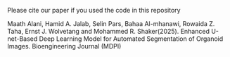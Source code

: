 Please cite our paper if you used the code in this repository 

Maath Alani, Hamid A. Jalab, Selin Pars, Bahaa Al-mhanawi, Rowaida Z. Taha, Ernst J. Wolvetang and Mohammed R. Shaker(2025). Enhanced U-net-Based Deep Learning Model for Automated Segmentation of Organoid Images.  Bioengineering Journal (MDPI)
